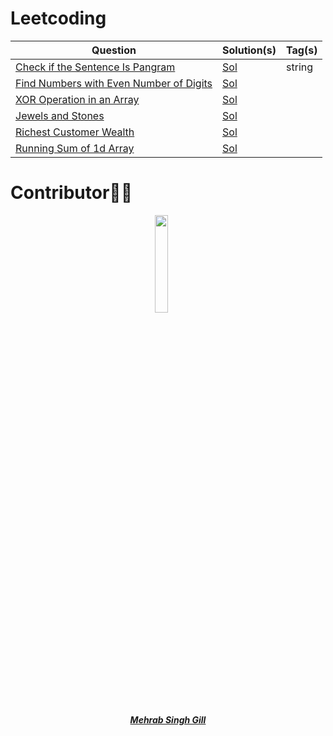 # Leetcoding 

| Question | Solution(s) | Tag(s) |
|----------|-------------|--------|
|[Check if the Sentence Is Pangram](https://leetcode.com/problems/check-if-the-sentence-is-pangram/)| [Sol](./src/easy/mehrab_pangram_day1.py) | string|
|[Find Numbers with Even Number of Digits](https://leetcode.com/problems/find-numbers-with-even-number-of-digits/)| [Sol](./src/easy/mehrab_find_numbers_with_even_digits_day2.py)
|[XOR Operation in an Array](https://leetcode.com/problems/xor-operation-in-an-array/)| [Sol](https://github.com/mehrab97/Leetcoding/blob/d895fa4e5eb003be555bcffd87910047a4e8a038/src/easy/mehrab_xor_operation_in_an%20array_day3.py) |
|[Jewels and Stones](https://leetcode.com/problems/jewels-and-stones/)| [Sol](./src/easy/mehrab_jewels_and_stones_day4.py)
|[Richest Customer Wealth](https://leetcode.com/problems/richest-customer-wealth/) | [Sol](https://github.com/mehrab97/Leetcoding/blob/7c0c77b6218711c112d0c7393f52552963b9826c/src/easy/mehrab_Richest_Customer_Wealth_day5.py)
|[Running Sum of 1d Array](https://leetcode.com/problems/running-sum-of-1d-array/) | [Sol](https://github.com/mehrab97/Leetcoding/blob/9875e8ca1472882bb76fb32881e4b45f7a8d8a2a/src/easy/mehrab_Running_Sum_of_1d_Array_day6.py)
# Contributor👩‍💻

<p align="center">
<img width=20% src="https://avatars.githubusercontent.com/u/68729393?v=4">&ensp;&ensp;&ensp;
</p>

<a href="https://github.com/mehrab97">
<h5 align="center"><b>Mehrab Singh Gill</b></a
